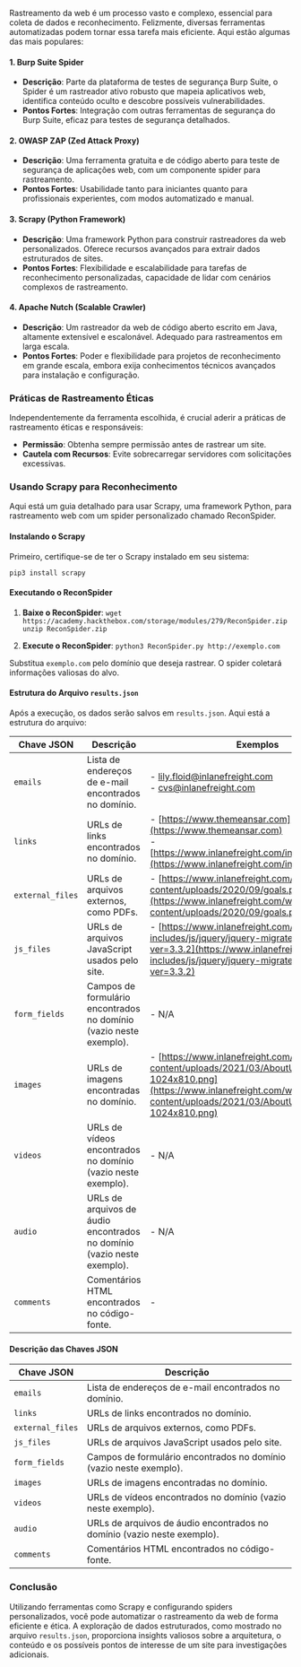 Rastreamento da web é um processo vasto e complexo, essencial para coleta de dados e reconhecimento. Felizmente, diversas ferramentas automatizadas podem tornar essa tarefa mais eficiente. Aqui estão algumas das mais populares:

#### 1. **Burp Suite Spider**

- **Descrição**: Parte da plataforma de testes de segurança Burp Suite, o Spider é um rastreador ativo robusto que mapeia aplicativos web, identifica conteúdo oculto e descobre possíveis vulnerabilidades.
- **Pontos Fortes**: Integração com outras ferramentas de segurança do Burp Suite, eficaz para testes de segurança detalhados.

#### 2. **OWASP ZAP (Zed Attack Proxy)**

- **Descrição**: Uma ferramenta gratuita e de código aberto para teste de segurança de aplicações web, com um componente spider para rastreamento.
- **Pontos Fortes**: Usabilidade tanto para iniciantes quanto para profissionais experientes, com modos automatizado e manual.

#### 3. **Scrapy (Python Framework)**

- **Descrição**: Uma framework Python para construir rastreadores da web personalizados. Oferece recursos avançados para extrair dados estruturados de sites.
- **Pontos Fortes**: Flexibilidade e escalabilidade para tarefas de reconhecimento personalizadas, capacidade de lidar com cenários complexos de rastreamento.

#### 4. **Apache Nutch (Scalable Crawler)**

- **Descrição**: Um rastreador da web de código aberto escrito em Java, altamente extensível e escalonável. Adequado para rastreamentos em larga escala.
- **Pontos Fortes**: Poder e flexibilidade para projetos de reconhecimento em grande escala, embora exija conhecimentos técnicos avançados para instalação e configuração.

### Práticas de Rastreamento Éticas

Independentemente da ferramenta escolhida, é crucial aderir a práticas de rastreamento éticas e responsáveis:

- **Permissão**: Obtenha sempre permissão antes de rastrear um site.
- **Cautela com Recursos**: Evite sobrecarregar servidores com solicitações excessivas.

### Usando Scrapy para Reconhecimento

Aqui está um guia detalhado para usar Scrapy, uma framework Python, para rastreamento web com um spider personalizado chamado ReconSpider.

#### Instalando o Scrapy

Primeiro, certifique-se de ter o Scrapy instalado em seu sistema:

`pip3 install scrapy`

#### Executando o ReconSpider

1. **Baixe o ReconSpider**:
`wget https://academy.hackthebox.com/storage/modules/279/ReconSpider.zip unzip ReconSpider.zip`

2. **Execute o ReconSpider**:
`python3 ReconSpider.py http://exemplo.com`

Substitua `exemplo.com` pelo domínio que deseja rastrear. O spider coletará informações valiosas do alvo.

#### Estrutura do Arquivo `results.json`

Após a execução, os dados serão salvos em `results.json`. Aqui está a estrutura do arquivo:

| Chave JSON       | Descrição                                                               | Exemplos                                                                                                                                                                     |
| ---------------- | ----------------------------------------------------------------------- | ---------------------------------------------------------------------------------------------------------------------------------------------------------------------------- |
| `emails`         | Lista de endereços de e-mail encontrados no domínio.                    | - lily.floid@inlanefreight.com<br>- cvs@inlanefreight.com                                                                                                                    |
| `links`          | URLs de links encontrados no domínio.                                   | - [https://www.themeansar.com](https://www.themeansar.com)<br>- [https://www.inlanefreight.com/index.php/offices/](https://www.inlanefreight.com/index.php/offices/)         |
| `external_files` | URLs de arquivos externos, como PDFs.                                   | - [https://www.inlanefreight.com/wp-content/uploads/2020/09/goals.pdf](https://www.inlanefreight.com/wp-content/uploads/2020/09/goals.pdf)                                   |
| `js_files`       | URLs de arquivos JavaScript usados pelo site.                           | - [https://www.inlanefreight.com/wp-includes/js/jquery/jquery-migrate.min.js?ver=3.3.2](https://www.inlanefreight.com/wp-includes/js/jquery/jquery-migrate.min.js?ver=3.3.2) |
| `form_fields`    | Campos de formulário encontrados no domínio (vazio neste exemplo).      | - N/A                                                                                                                                                                        |
| `images`         | URLs de imagens encontradas no domínio.                                 | - [https://www.inlanefreight.com/wp-content/uploads/2021/03/AboutUs_01-1024x810.png](https://www.inlanefreight.com/wp-content/uploads/2021/03/AboutUs_01-1024x810.png)       |
| `videos`         | URLs de vídeos encontrados no domínio (vazio neste exemplo).            | - N/A                                                                                                                                                                        |
| `audio`          | URLs de arquivos de áudio encontrados no domínio (vazio neste exemplo). | - N/A                                                                                                                                                                        |
| `comments`       | Comentários HTML encontrados no código-fonte.                           | - <!-- #masthead -->                                                                                                                                                         |
#### Descrição das Chaves JSON

| Chave JSON       | Descrição                                                               |
| ---------------- | ----------------------------------------------------------------------- |
| `emails`         | Lista de endereços de e-mail encontrados no domínio.                    |
| `links`          | URLs de links encontrados no domínio.                                   |
| `external_files` | URLs de arquivos externos, como PDFs.                                   |
| `js_files`       | URLs de arquivos JavaScript usados pelo site.                           |
| `form_fields`    | Campos de formulário encontrados no domínio (vazio neste exemplo).      |
| `images`         | URLs de imagens encontradas no domínio.                                 |
| `videos`         | URLs de vídeos encontrados no domínio (vazio neste exemplo).            |
| `audio`          | URLs de arquivos de áudio encontrados no domínio (vazio neste exemplo). |
| `comments`       | Comentários HTML encontrados no código-fonte.                           |

### Conclusão

Utilizando ferramentas como Scrapy e configurando spiders personalizados, você pode automatizar o rastreamento da web de forma eficiente e ética. A exploração de dados estruturados, como mostrado no arquivo `results.json`, proporciona insights valiosos sobre a arquitetura, o conteúdo e os possíveis pontos de interesse de um site para investigações adicionais.